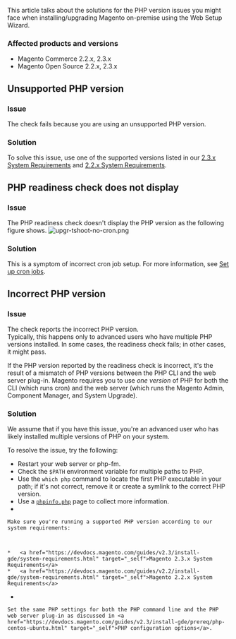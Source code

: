 This article talks about the solutions for the PHP version issues you might face when installing/upgrading Magento on-premise using the Web Setup Wizard.&nbsp;

### Affected products and versions

*   Magento Commerce 2.2.x, 2.3.x
*   Magento Open Source 2.2.x, 2.3.x

## Unsupported PHP version

### Issue

The check fails because you are using an unsupported PHP version.

### Solution

To solve this issue, use one of the supported versions listed in our <a href="https://devdocs.magento.com/guides/v2.3/install-gde/system-requirements.html" target="_self">2.3.x System Requirements</a>&nbsp;and <a href="https://devdocs.magento.com/guides/v2.2/install-gde/system-requirements.html" target="_self">2.2.x System Requirements</a>.

## PHP readiness check does not display

### Issue

The PHP readiness check doesn't display the PHP version as the following figure shows. ![upgr-tshoot-no-cron.png](https://support.magento.com/hc/article_attachments/360038012132/upgr-tshoot-no-cron.png)

### Solution

This is a symptom of incorrect cron job setup. For more information, see <a href="https://devdocs.magento.com/guides/v2.3/install-gde/install/post-install-config.html#post-install-cron" target="_self">Set up cron jobs</a>.

## Incorrect PHP version

### Issue

The check reports the incorrect PHP version.  
 Typically, this happens only to advanced users who have multiple PHP versions installed. In some cases, the readiness check fails; in other cases, it might pass.

If the PHP version reported by the readiness check is incorrect, it's the result of a mismatch of PHP versions between the PHP CLI and the web server plug-in. Magento requires you to use _one version_ of PHP for both the CLI (which runs cron) and the web server (which runs the Magento Admin, Component Manager, and System Upgrade).

### Solution

We assume that if you have this issue, you're an advanced user who has likely installed multiple versions of PHP on your system.

To resolve the issue, try the following:

*   Restart your web server or php-fm.
*   Check the `` $PATH `` environment variable for multiple paths to PHP.
*   Use the `` which php `` command to locate the first PHP executable in your path; if it's not correct, remove it or create a symlink to the correct PHP version.
*   Use a <a href="https://devdocs.magento.com/guides/v2.3/install-gde/prereq/optional.html#install-optional-phpinfo" target="_self">`` phpinfo.php ``</a>&nbsp;page to collect more information.
*   
    
    Make sure you're running a supported PHP version according to our system requirements:
    
    
    
    *   <a href="https://devdocs.magento.com/guides/v2.3/install-gde/system-requirements.html" target="_self">Magento 2.3.x System Requirements</a>
    *   <a href="https://devdocs.magento.com/guides/v2.2/install-gde/system-requirements.html" target="_self">Magento 2.2.x System Requirements</a>
    
    
    
*   
    
    Set the same PHP settings for both the PHP command line and the PHP web server plug-in as discussed in <a href="https://devdocs.magento.com/guides/v2.3/install-gde/prereq/php-centos-ubuntu.html" target="_self">PHP configuration options</a>.
    
    